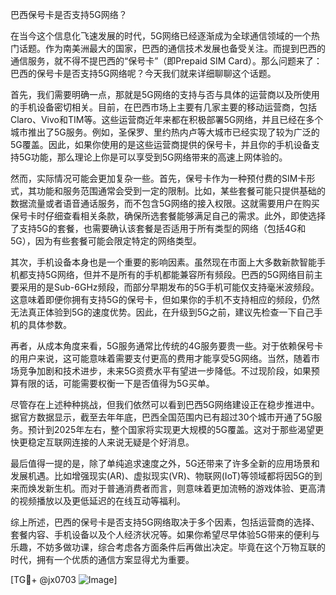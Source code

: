 巴西保号卡是否支持5G网络？

在当今这个信息化飞速发展的时代，5G网络已经逐渐成为全球通信领域的一个热门话题。作为南美洲最大的国家，巴西的通信技术发展也备受关注。而提到巴西的通信服务，就不得不提巴西的“保号卡”（即Prepaid SIM Card）。那么问题来了：巴西的保号卡是否支持5G网络呢？今天我们就来详细聊聊这个话题。

首先，我们需要明确一点，那就是5G网络的支持与否与具体的运营商以及所使用的手机设备密切相关。目前，在巴西市场上主要有几家主要的移动运营商，包括Claro、Vivo和TIM等。这些运营商近年来都在积极部署5G网络，并且已经在多个城市推出了5G服务。例如，圣保罗、里约热内卢等大城市已经实现了较为广泛的5G覆盖。因此，如果你使用的是这些运营商提供的保号卡，并且你的手机设备支持5G功能，那么理论上你是可以享受到5G网络带来的高速上网体验的。

然而，实际情况可能会更加复杂一些。首先，保号卡作为一种预付费的SIM卡形式，其功能和服务范围通常会受到一定的限制。比如，某些套餐可能只提供基础的数据流量或者语音通话服务，而不包含5G网络的接入权限。这就需要用户在购买保号卡时仔细查看相关条款，确保所选套餐能够满足自己的需求。此外，即使选择了支持5G的套餐，也需要确认该套餐是否适用于所有类型的网络（包括4G和5G），因为有些套餐可能会限定特定的网络类型。

其次，手机设备本身也是一个重要的影响因素。虽然现在市面上大多数新款智能手机都支持5G网络，但并不是所有的手机都能兼容所有频段。巴西的5G网络目前主要采用的是Sub-6GHz频段，而部分早期发布的5G手机可能仅支持毫米波频段。这意味着即便你拥有支持5G的保号卡，但如果你的手机不支持相应的频段，仍然无法真正体验到5G的速度优势。因此，在升级到5G之前，建议先检查一下自己手机的具体参数。

再者，从成本角度来看，5G服务通常比传统的4G服务要贵一些。对于依赖保号卡的用户来说，这可能意味着需要支付更高的费用才能享受5G网络。当然，随着市场竞争加剧和技术进步，未来5G资费水平有望进一步降低。不过现阶段，如果预算有限的话，可能需要权衡一下是否值得为5G买单。

尽管存在上述种种挑战，但我们依然可以看到巴西5G网络建设正在稳步推进中。据官方数据显示，截至去年年底，巴西全国范围内已有超过30个城市开通了5G服务。预计到2025年左右，整个国家将实现更大规模的5G覆盖。这对于那些渴望更快更稳定互联网连接的人来说无疑是个好消息。

最后值得一提的是，除了单纯追求速度之外，5G还带来了许多全新的应用场景和发展机遇。比如增强现实(AR)、虚拟现实(VR)、物联网(IoT)等领域都将因5G的到来而焕发新生机。而对于普通消费者而言，则意味着更加流畅的游戏体验、更高清的视频播放以及更低延迟的在线互动等福利。

综上所述，巴西的保号卡是否支持5G网络取决于多个因素，包括运营商的选择、套餐内容、手机设备以及个人经济状况等。如果你希望尽早体验5G带来的便利与乐趣，不妨多做功课，综合考虑各方面条件后再做出决定。毕竟在这个万物互联的时代，拥有一个优质的通信方案显得尤为重要。

[TG💪+ @jx0703 ![Image](https://github.com/user-attachments/assets/dbca1d08-cadb-493c-b0ec-ad6f7a83f270)]
